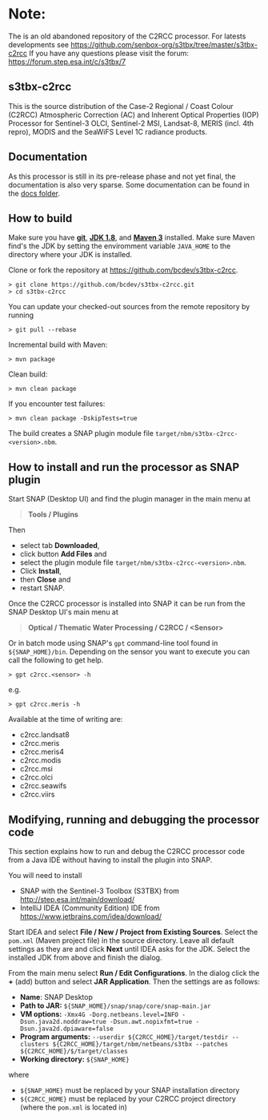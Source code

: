 # Note:
The is an old abandoned repository of the C2RCC processor.
For latests developments see https://github.com/senbox-org/s3tbx/tree/master/s3tbx-c2rcc
If you have any questions please visit the forum: https://forum.step.esa.int/c/s3tbx/7


## s3tbx-c2rcc
This is the source distribution of the Case-2 Regional / Coast Colour (C2RCC) Atmospheric Correction (AC) and 
Inherent Optical Properties (IOP) Processor for Sentinel-3 OLCI, Sentinel-2 MSI, Landsat-8, MERIS (incl. 4th repro), 
MODIS and the SeaWiFS Level 1C radiance products.

Documentation
-------------
As this processor is still in its pre-release phase and not yet final, the documentation is also very sparse.
Some documentation can be found in the [docs folder](https://github.com/bcdev/s3tbx-c2rcc/tree/master/docs). 

How to build
------------

Make sure you have **[git](https://git-scm.com/)**, 
**[JDK 1.8](http://www.oracle.com/technetwork/java/javase/downloads/jdk8-downloads-2133151.html)**, and 
**[Maven 3](https://maven.apache.org/)** installed. Make sure Maven find's the JDK by setting the enviromment variable `JAVA_HOME` to the directory where your JDK is installed. 

Clone or fork the repository at https://github.com/bcdev/s3tbx-c2rcc. 
```
> git clone https://github.com/bcdev/s3tbx-c2rcc.git
> cd s3tbx-c2rcc
```

You can update your checked-out sources from the remote repository by running 
```
> git pull --rebase
```

Incremental build with Maven:
```
> mvn package
```

Clean build:
```
> mvn clean package
```  

If you encounter test failures:
```
> mvn clean package -DskipTests=true
```

The build creates a SNAP plugin module file `target/nbm/s3tbx-c2rcc-<version>.nbm`.

How to install and run the processor as SNAP plugin 
---------------------------------------------------

Start SNAP (Desktop UI) and find the plugin manager in the main menu at 
> **Tools / Plugins**

Then 
* select tab **Downloaded**, 
* click button **Add Files** and 
* select the plugin module file `target/nbm/s3tbx-c2rcc-<version>.nbm`. 
* Click **Install**, 
* then **Close** and 
* restart SNAP.

Once the C2RCC processor is installed into SNAP it can be run from the SNAP Desktop UI's main menu at
> **Optical / Thematic Water Processing / C2RCC / \<Sensor\>**
  
Or in batch mode using SNAP's `gpt` command-line tool found in `${SNAP_HOME}/bin`. Depending on the sensor you want 
to execute you can call the following to get help.
```
> gpt c2rcc.<sensor> -h
```
e.g.
```
> gpt c2rcc.meris -h
```  
Available at the time of writing are:
* c2rcc.landsat8
* c2rcc.meris   
* c2rcc.meris4  
* c2rcc.modis   
* c2rcc.msi     
* c2rcc.olci    
* c2rcc.seawifs
* c2rcc.viirs   
 


Modifying, running and debugging the processor code
---------------------------------------------------

This section explains how to run and debug the C2RCC processor code from a Java IDE without having to install the plugin into SNAP.

You will need to install
* SNAP with the Sentinel-3 Toolbox (S3TBX) from http://step.esa.int/main/download/
* IntelliJ IDEA (Community Edition) IDE from https://www.jetbrains.com/idea/download/

Start IDEA and select **File / New / Project from Existing Sources**. Select the `pom.xml` (Maven project file) in the source directory. Leave all default settings as they are and click **Next** until IDEA asks for the JDK. Select the installed JDK from above and finish the dialog.

From the main menu select **Run / Edit Configurations**. In the dialog click the **+** (add) button and select **JAR Application**. Then the settings are as follows:

* **Name**: SNAP Desktop
* **Path to JAR:** `${SNAP_HOME}/snap/snap/core/snap-main.jar`
* **VM options:** `-Xmx4G -Dorg.netbeans.level=INFO -Dsun.java2d.noddraw=true -Dsun.awt.nopixfmt=true -Dsun.java2d.dpiaware=false` 
* **Program arguments:** `--userdir ${C2RCC_HOME}/target/testdir --clusters ${C2RCC_HOME}/target/nbm/netbeans/s3tbx --patches ${C2RCC_HOME}/$/target/classes`
* **Working directory:** `${SNAP_HOME}`

where 

* `${SNAP_HOME}` must be replaced by your SNAP installation directory
* `${C2RCC_HOME}` must be replaced by your C2RCC project directory (where the `pom.xml` is located in)







